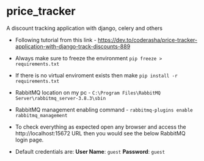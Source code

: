 # price_tracker
A discount tracking application with django, celery and others

- Following tutorial from this link - https://dev.to/coderasha/price-tracker-application-with-django-track-discounts-889

- Always make sure to freeze the environment
`pip freeze > requirements.txt`
- If there is no virtual enviroment exists then make 
`pip install -r requirements.txt`

- RabbitMQ location on my pc - `C:\Program Files\RabbitMQ Server\rabbitmq_server-3.8.3\sbin`
- RabbitMQ management enabling command - `rabbitmq-plugins enable rabbitmq_management`
- To check everything as expected open any browser and access the http://localhost:15672 URL then you would see the below RabbitMQ login page.

- Default credentials are: **User Name**: `guest` **Password**: `guest`
